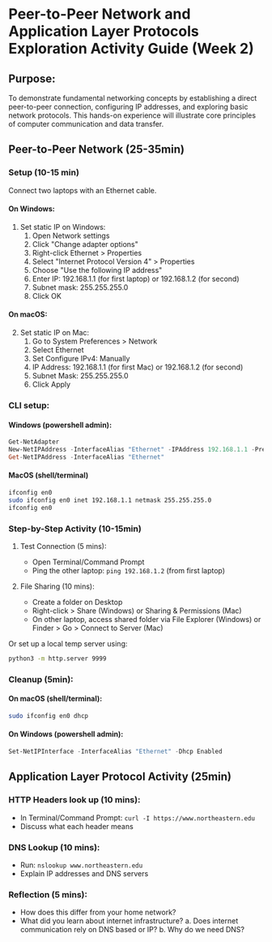 # Peer-to-Peer Network and Application Layer Protocols Exploration Activity Guide (Week 2)

## Purpose:
To demonstrate fundamental networking concepts by establishing a direct peer-to-peer connection, configuring IP addresses, and exploring basic network protocols. This hands-on experience will illustrate core principles of computer communication and data transfer.

## Peer-to-Peer Network (25-35min)

### Setup (10-15 min)
Connect two laptops with an Ethernet cable.

#### On Windows:
1. Set static IP on Windows:
   1. Open Network settings
   2. Click "Change adapter options"
   3. Right-click Ethernet > Properties
   4. Select "Internet Protocol Version 4" > Properties
   5. Choose "Use the following IP address"
   6. Enter IP: 192.168.1.1 (for first laptop) or 192.168.1.2 (for second)
   7. Subnet mask: 255.255.255.0
   8. Click OK

#### On macOS:
2. Set static IP on Mac:
   1. Go to System Preferences > Network
   2. Select Ethernet
   3. Set Configure IPv4: Manually
   4. IP Address: 192.168.1.1 (for first Mac) or 192.168.1.2 (for second)
   5. Subnet Mask: 255.255.255.0
   6. Click Apply

### CLI setup:

#### Windows (powershell admin):
```powershell
Get-NetAdapter
New-NetIPAddress -InterfaceAlias "Ethernet" -IPAddress 192.168.1.1 -PrefixLength 24
Get-NetIPAddress -InterfaceAlias "Ethernet"
```

#### MacOS (shell/terminal)
```bash
ifconfig en0
sudo ifconfig en0 inet 192.168.1.1 netmask 255.255.255.0
ifconfig en0
```

### Step-by-Step Activity (10-15min)

1. Test Connection (5 mins):
   - Open Terminal/Command Prompt
   - Ping the other laptop: `ping 192.168.1.2` (from first laptop)

2. File Sharing (10 mins):
   - Create a folder on Desktop
   - Right-click > Share (Windows) or Sharing & Permissions (Mac)
   - On other laptop, access shared folder via File Explorer (Windows) or Finder > Go > Connect to Server (Mac)

Or set up a local temp server using:
```bash
python3 -m http.server 9999
```

### Cleanup (5min):

#### On macOS (shell/terminal):
```bash
sudo ifconfig en0 dhcp
```

#### On Windows (powershell admin):
```powershell
Set-NetIPInterface -InterfaceAlias "Ethernet" -Dhcp Enabled
```

## Application Layer Protocol Activity (25min)

### HTTP Headers look up (10 mins):
- In Terminal/Command Prompt: `curl -I https://www.northeastern.edu`
- Discuss what each header means

### DNS Lookup (10 mins):
- Run: `nslookup www.northeastern.edu`
- Explain IP addresses and DNS servers

### Reflection (5 mins):
- How does this differ from your home network?
- What did you learn about internet infrastructure?
  a. Does internet communication rely on DNS based or IP?
  b. Why do we need DNS?